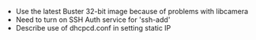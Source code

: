  * Use the latest Buster 32-bit image because of problems with libcamera
 * Need to turn on SSH Auth service for 'ssh-add'
 * Describe use of dhcpcd.conf in setting static IP
